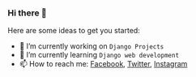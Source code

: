### Hi there 👋



Here are some ideas to get you started:

- 🔭 I’m currently working on `Django Projects`
- 🌱 I’m currently learning `Django web development`
- 📫 How to reach me: [Facebook](https://www.facebook.com/krisna.mandal.589/), [Twitter](https://twitter.com/Krishna04643363), [Instagram](https://www.instagram.com/krisna.mandal.589/)

